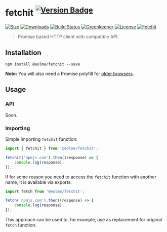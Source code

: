 # fetchit <sup>[![Version Badge][package-image]][package-url]</sup>

[![Size][size-image]][size-url]
[![Downloads][downloads-image]][downloads-url]
[![Build Status][travis-image]][travis-url]
[![Greenkeeper][greenkeeper-image]][greenkeeper-url]
[![License][license-image]][license-url]
[![Fetchit][fetchit-image]][fetchit-url]

> Promise based HTTP client with compatible API.

## Installation

```
npm install @eolme/fetchit --save
```

**Note:** You will also need a Promise polyfill for [older browsers](http://caniuse.com/#feat=promises).

## Usage

### API

Soon.

### Importing

Simple importing `fetchit` function:

```javascript
import { fetchit } from '@eolme/fetchit';

fetchit('npmjs.com').then((response) => {
    console.log(response);
});
```

If for some reason you need to access the `fetchit` function with another name, it is
available via exports:

```javascript
import fetch from '@eolme/fetchit';

fetch('npmjs.com').then((response) => {
    console.log(response);
});
```

This approach can be used to, for example, use as replacement for original `fetch` function.

[package-image]: http://versionbadg.es/eolme/fetchit.svg
[package-url]: https://npmjs.org/package/@eolme/fetchit
[fetchit-image]: https://flat.badgen.net/badge/just/fetchit?color=green
[fetchit-url]: https://github.com/eolme/fetchit
[size-image]: https://img.shields.io/bundlephobia/minzip/@eolme/fetchit.svg?style=flat-square
[size-url]: https://bundlephobia.com/result?p=@eolme/fetchit
[travis-image]: https://img.shields.io/travis/eolme/fetchit.svg?style=flat-square
[travis-url]: https://travis-ci.org/eolme/fetchit
[license-image]: http://img.shields.io/npm/l/@eolme/fetchit.svg?style=flat-square
[license-url]: LICENSE.md
[downloads-image]: https://img.shields.io/npm/dm/@eolme/fetchit.svg?style=flat-square
[downloads-url]: http://npm-stat.com/charts.html?package=@eolme/fetchit
[greenkeeper-image]: https://badges.greenkeeper.io/eolme/fetchit.svg?style=flat-square
[greenkeeper-url]: https://greenkeeper.io/
